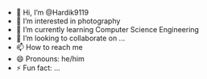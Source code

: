 - 👋 Hi, I’m @Hardik9119
- 👀 I’m interested in photography
- 🌱 I’m currently learning Computer Science Engineering
- 💞️ I’m looking to collaborate on ...
- 📫 How to reach me 
- 😄 Pronouns: he/him
- ⚡ Fun fact: ...

<!---
Hardik9119/Hardik9119 is a ✨ special ✨ repository because its `README.md` (this file) appears on your GitHub profile.
You can click the Preview link to take a look at your changes.
--->
